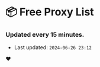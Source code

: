 # :package: Free Proxy List
### Updated every 15 minutes.

- Last updated: `2024-06-26 23:12`

:heart:
